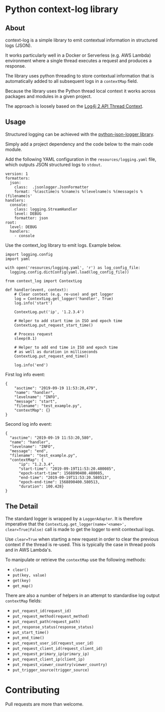 # Python context-log library

## About

context-log is a simple library to emit contextual information in structured logs (JSON).

It works particularly well in a Docker or Serverless (e.g. AWS Lambda) environment where a single thread executes a request and produces a response.

The library uses python threading to store contextual information that is automatically added to all subsequent logs in a `contextMap` field.

Because the library uses the Python thread local context it works across packages and modules in a given project.

The approach is loosely based on the [Log4j 2 API Thread Context](https://logging.apache.org/log4j/2.x/manual/thread-context.html).


## Usage

Structured logging can be achieved with the [python-json-logger library](https://pypi.org/project/python-json-logger/).

Simply add a project dependency and the code below to the main code module.

Add the following YAML configuration in the `resources/logging.yaml` file, which outputs JSON structured logs to `stdout`.
```
version: 1
formatters:
  json:
    class:  .jsonlogger.JsonFormatter
    format: '%(asctime)s %(name)s %(levelname)s %(message)s %(filename)s'
handlers:
  console:
    class: logging.StreamHandler
    level: DEBUG
    formatter: json
root:
  level: DEBUG
  handlers:
    - console
```

Use the context_log library to emit logs. Example below.
```
import logging.config
import yaml

with open('resources/logging.yaml', 'r') as log_config_file:
  logging.config.dictConfig(yaml.load(log_config_file))

from context_log import ContextLog

def handler(event, context):
    # Clear context (e.g. re-use) and get logger
    log = ContextLog.get_logger('handler', True)
    log.info('start')

    ContextLog.put('ip', '1.2.3.4')

    # Helper to add start time in ISO and epoch time
    ContextLog.put_request_start_time()

    # Process request
    sleep(0.1)

    # Helper to add end time in ISO and epoch time
    # as well as duration in milliseconds
    ContextLog.put_request_end_time()

    log.info('end')
```

First log info event:
```
{
    "asctime": "2019-09-19 11:53:20,479",
    "name": "handler",
    "levelname": "INFO",
    "message": "start",
    "filename": "test_example.py",
    "contextMap": {}
}
```

Second log info event:
```
{
  "asctime": "2019-09-19 11:53:20,580",
  "name": "handler",
  "levelname": "INFO",
  "message": "end",
  "filename": "test_example.py",
  "contextMap": {
      "ip": "1.2.3.4",
      "start-time": "2019-09-19T11:53:20.480085",
      "epoch-start-time": 1568890400.480085,
      "end-time": "2019-09-19T11:53:20.580513",
      "epoch-end-time": 1568890400.580513,
      "duration": 100.428}
}
```
## The Detail

The standard logger is wrapped by a `LoggerAdapter`. It is therefore imperative that the `ContextLog.get_logger(name='<name>', clear=True|False)` call is made to get the logger to emit contextual logs.

Use `clear=True` when starting a new request in order to clear the previous context if the thread is re-used. This is typically the case in thread pools and in AWS Lambda's.

To manipulate or retrieve the `contextMap` use the following methods:

* `clear()`
* `put(key, value)`
* `get(key)`
* `get_map()`

There are also a number of helpers in an attempt to standardise log output `contextMap` fields:

* `put_request_id(request_id)`
* `put_request_method(request_method)`
* `put_request_path(request_path)`
* `put_response_status(response_status)`
* `put_start_time()`
* `put_end_time()`
* `put_request_user_id(request_user_id)`
* `put_request_client_id(request_client_id)`
* `put_request_primary_ip(primary_ip)`
* `put_request_client_ip(client_ip)`
* `put_request_viewer_country(viewer_country)`
* `put_trigger_source(trigger_source)`

# Contributing

Pull requests are more than welcome.
